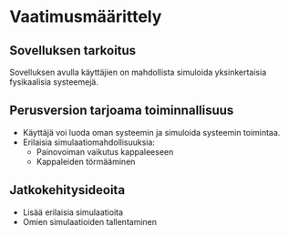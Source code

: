 # Vaatimusmäärittely

## Sovelluksen tarkoitus

Sovelluksen avulla käyttäjien on mahdollista simuloida yksinkertaisia fysikaalisia systeemejä.

## Perusversion tarjoama toiminnallisuus

- Käyttäjä voi luoda oman systeemin ja simuloida systeemin toimintaa.
- Erilaisia simulaatiomahdollisuuksia:
  - Painovoiman vaikutus kappaleeseen
  - Kappaleiden törmääminen
    
## Jatkokehitysideoita

- Lisää erilaisia simulaatioita
- Omien simulaatioiden tallentaminen
  
